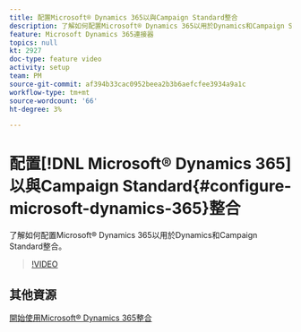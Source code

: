 ```yaml
---
title: 配置Microsoft® Dynamics 365以與Campaign Standard整合
description: 了解如何配置Microsoft® Dynamics 365以用於Dynamics和Campaign Standard整合。
feature: Microsoft Dynamics 365連接器
topics: null
kt: 2927
doc-type: feature video
activity: setup
team: PM
source-git-commit: af394b33cac0952beea2b3b6aefcfee3934a9a1c
workflow-type: tm+mt
source-wordcount: '66'
ht-degree: 3%

---
```



# 配置[!DNL Microsoft® Dynamics 365]以與Campaign Standard{#configure-microsoft-dynamics-365}整合

了解如何配置Microsoft® Dynamics 365以用於Dynamics和Campaign Standard整合。

>[!VIDEO](https://video.tv.adobe.com/v/27637?quality=12)


## 其他資源

[開始使用Microsoft® Dynamics 365整合](https://experienceleague.adobe.com/docs/campaign-standard/using/integrating-with-adobe-cloud/campaign-and-microsoft-dynamics-365/d365-acs-get-started.html)
